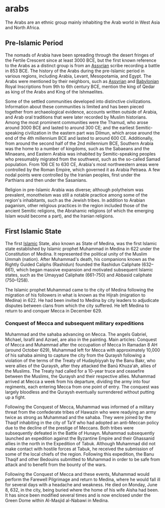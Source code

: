 # arabs

The Arabs  are an ethnic group mainly inhabiting the Arab world in West Asia and North Africa.

## Pre-Islamic Period

The nomads of Arabia have been spreading through the desert fringes of the Fertile Crescent since at least 3000 BCE, but the first known reference to the Arabs as a distinct group is from an [Assyrian](assiria) scribe recording a battle in 853 BCE. The history of the Arabs during the pre-Islamic period in various regions, including Arabia, Levant, Mesopotamia, and Egypt. The Arabs were mentioned by their neighbors, such as [Assyrian](assiria) and [Babylonian](babilonia) Royal Inscriptions from 9th to 6th century BCE, mention the king of Qedar as king of the Arabs and King of the Ishmaelites.

Some of the settled communities developed into distinctive civilizations. Information about these communities is limited and has been pieced together from archaeological evidence, accounts written outside of Arabia, and Arab oral traditions that were later recorded by Muslim historians. Among the most prominent communities were the Thamud, who arose around 3000 BCE and lasted to around 300 CE; and the earliest Semitic-speaking civilization in the eastern part was Dilmun, which arose around the end of the 4th millennium BCE and lasted to around 600 CE. Additionally, from around the second half of the 2nd millennium BCE, Southern Arabia was the home to a number of kingdoms, such as the Sabaeans and the Minaeans, and Eastern Arabia was inhabited by Semitic-speaking peoples who presumably migrated from the southwest, such as the so-called Samad population. From 106 CE to 630 CE, Arabia's most northwestern areas were controlled by the Roman Empire, which governed it as Arabia Petraea. A few nodal points were controlled by the Iranian peoples, first under the Parthians and then under the Sasanians.

Religion in pre-Islamic Arabia was diverse; although polytheism was prevalent, monotheism was still a notable practice among some of the region's inhabitants, such as the Jewish tribes. In addition to Arabian paganism, other religious practices in the region included those of the ancient Semitic religions, the Abrahamic religions (of which the emerging Islam would become a part), and the Iranian religions.

## First Islamic State

The first [Islamic](islam) State, also known as State of Medina, was the first Islamic state established by Islamic prophet Muhammad in Medina in 622 under the Constitution of Medina. It represented the political unity of the Muslim Ummah (nation). After Muhammad's death, his companions known as the Rightly Guided Caliphs (Rashidun) founded the Rashidun Caliphate (632–661), which began massive expansion and motivated subsequent Islamic states, such as the Umayyad Caliphate (661–750) and Abbasid caliphate (750–1258).

The Islamic prophet Muhammad came to the city of Medina following the migration of his followers in what is known as the Hijrah (migration to Medina) in 622. He had been invited to Medina by city leaders to adjudicate disputes between clans from which the city suffered. He left Medina to return to and conquer Mecca in December 629.

### Conquest of Mecca and subsequent military expeditions

Muhammad and the sahaba advancing on Mecca. The angels Gabriel, Michael, Israfil and Azrael, are also in the painting.
Main articles: Conquest of Mecca and Muhammad after the occupation of Mecca
In Ramadan 8 AH (around October 629), Muhammad left for Mecca with approximately 10,000 of his sahaba aiming to capture the city from the Quraysh following a violation of the terms of the Treaty of Hudaybiyyah by the Banu Bakr, who were allies of the Quraysh, after they attacked the Banū Khuzaʽah, allies of the Muslims. The Treaty had called for a 10-year truce and ceasefire between the Muslims, the Quraysh and their respective allies. Muhammad arrived at Mecca a week from his departure, dividing the army into four regiments, each entering Mecca from one point of entry. The conquest was largely bloodless and the Quraysh eventually surrendered without putting up a fight.

Following the Conquest of Mecca, Muhammad was informed of a military threat from the confederate tribes of Hawazin who were readying an army twice as strong as Muhammad and the sahaba. They were joined by the Thaqif inhabiting in the city of Ta’if who had adopted an anti-Meccan policy due to the decline of the prestige of Meccans. Both tribes were subsequently defeated in the Battle of Hunayn. Muhammad subsequently launched an expedition against the Byzantine Empire and their Ghassanid allies in the north in the Expedition of Tabuk. Although Muhammad did not make contact with hostile forces at Tabuk, he received the submission of some of the local chiefs of the region. Following this expedition, the Banu Thaqif and other Bedouins submitted to Muhammad in order to be safe from attack and to benefit from the bounty of the wars.

Following the Conquest of Mecca and these events, Muhammad would perform the Farewell Pilgrimage and return to Medina, where he would fall ill for several days with a headache and weakness. He died on Monday, June 8, 632, in the city, being buried where the home of his wife Aisha had been. It has since been modified several times and is now enclosed under the Green Dome within Al-Masjid al-Nabawi in Medina.
